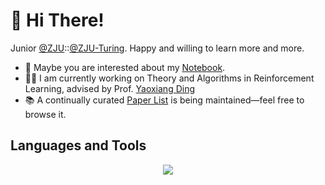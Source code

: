 # 👋 Hi There!

Junior [@ZJU](https://www.zju.edu.cn/english/)::[@ZJU-Turing](https://github.com/ZJU-Turing). Happy and willing to learn more and more.

- 📒 Maybe you are interested about my [Notebook](https://note.v1ceversaa.cc/).
- 🧑‍💻 I am currently working on Theory and Algorithms in Reinforcement Learning, advised by Prof. [Yaoxiang Ding](https://yaoxiangding.github.io/)
- 📚 A continually curated [Paper List](https://papers.v1ceversaa.cc/) is being maintained—feel free to browse it.

## Languages and Tools

<p align="center">
    <a href="https://skillicons.dev">
        <img src="https://skillicons.dev/icons?i=c,cpp,python,rust,pytorch,git,docker,figma,markdown,latex" />
      </a>
</p>
